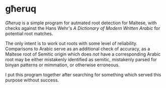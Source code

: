 # għeruq
_Għeruq_ is a simple program for autmated root detection for Maltese, with checks against the Hans Wehr's _A Dictionary of Modern Written Arabic_ for potential root matches.

The only intent is to work out roots with some level of reliability. Comparisons to Arabic serve as an additional check of accuracy, as a Maltese root of Semitic origin which does _not_ have a corresponding Arabic root may be either mistakenly identified as semitic, mistakenly parsed for binyan patterns or mimmation, or otherwise erroneous.

I put this program together after searching for something which served this purpose without success.
